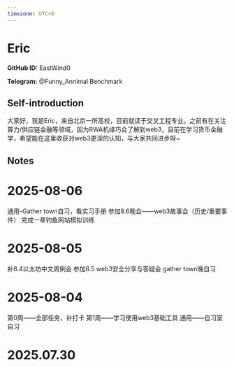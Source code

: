 ```yaml
---
timezone: UTC+8
---
```


# Eric

**GitHub ID:** EastWind0

**Telegram:** @Funny_Annimal Benchmark

## Self-introduction

大家好，我是Eric，来自北京一所高校，目前就读于交叉工程专业。之前有在关注算力/供应链金融等领域，因为RWA机缘巧合了解到web3，目前在学习货币金融学，希望能在这里收获对web3更深的认知，与大家共同进步呀~

## Notes

<!-- Content_START -->
# 2025-08-06

通用-Gather town自习，看实习手册
参加8.6晚会——web3故事会（历史/重要事件）
完成一章钓鱼网站模拟训练

# 2025-08-05

补8.4以太坊中文周例会
参加8.5 web3安全分享与答疑会
gather town晚自习

# 2025-08-04

第0周——全部任务，补打卡
第1周——学习使用web3基础工具
通用——自习室自习


# 2025.07.30


<!-- Content_END -->
